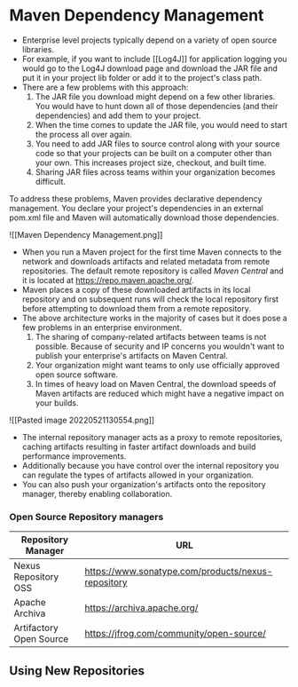 # Maven Dependency Management
- Enterprise level projects typically depend on a variety of open source libraries. 
- For example, if you want to include [[Log4J]] for application logging you would go to the Log4J download page and download the JAR file and put it in your project lib folder or add it to the project's class path. 
- There are a few problems with this approach:
	1. The JAR file you download might depend on a few other libraries. You would have to hunt down all of those dependencies (and their dependencies) and add them to your project.
	2. When the time comes to update the JAR file, you would need to start the process all over again.
	3. You need to add JAR files to source control along with your source code so that your projects can be built on a computer other than your own. This increases project size, checkout, and built time.
	4. Sharing JAR files across teams within your organization becomes difficult.

To address these problems, Maven provides declarative dependency management. You declare your project's dependencies in an external pom.xml file and Maven will automatically download those dependencies.  

![[Maven Dependency Management.png]]

- When you run a Maven project for the first time Maven connects to the network and downloads artifacts and related metadata from remote repositories. The default remote repository is called *Maven Central* and it is located at https://repo.maven.apache.org/. 
- Maven places a copy of these downloaded artifacts in its local repository and on subsequent runs will check the local repository first before attempting to download them from a remote repository.
- The above architecture works in the majority of cases but it does pose a few problems in an enterprise environment.
	1. The sharing of company-related artifacts between teams is not possible. Because of security and IP concerns you wouldn't want to publish your enterprise's artifacts on Maven Central.
	2. Your organization might want teams to only use officially approved open source software.
	3. In times of heavy load on Maven Central, the download speeds of Maven artifacts are reduced which might have a negative impact on your builds.
  
![[Pasted image 20220521130554.png]]
- The internal repository manager acts as a proxy to remote repositories, caching artifacts resulting in faster artifact downloads and build performance improvements. 
- Additionally because you have control over the internal repository you can regulate the types of artifacts allowed in your organization. 
- You can also push your organization's artifacts onto the repository manager, thereby enabling collaboration.

### Open Source Repository managers
| Repository Manager      | URL                                                |
| ----------------------- | -------------------------------------------------- |
| Nexus Repository OSS    | https://www.sonatype.com/products/nexus-repository |
| Apache Archiva          | https://archiva.apache.org/                        |
| Artifactory Open Source | https://jfrog.com/community/open-source/                                                   |

## Using New Repositories

